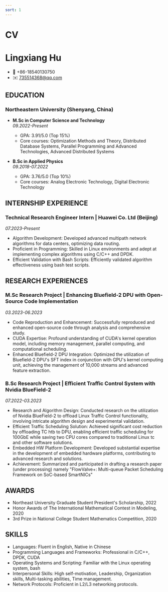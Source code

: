 ```yaml
---
sort: 1
---
```


# CV

# Lingxiang Hu

- 📱 +86-18540130750
- ✉️ 735514368@qq.com

## EDUCATION

### Northeastern University (Shenyang, China)
- **M.Sc in Computer Science and Technology**  
  _09.2022-Present_
  - GPA: 3.91/5.0 (Top 15%)
  - Core courses: Optimization Methods and Theory, Distributed Database Systems, Parallel Programming and Advanced Technologies, Advanced Distributed Systems

- **B.Sc in Applied Physics**  
  _09.2018-07.2022_
  - GPA: 3.76/5.0 (Top 10%)
  - Core courses: Analog Electronic Technology, Digital Electronic Technology

## INTERNSHIP EXPERIENCE

### Technical Research Engineer Intern | Huawei Co. Ltd (Beijing)
_07.2023-Present_
- Algorithm Development: Developed advanced multipath network algorithms for data centers, optimizing data routing.
- Proficient in Programming: Skilled in Linux environments and adept at implementing complex algorithms using C/C++ and DPDK.
- Efficient Validation with Bash Scripts: Efficiently validated algorithm effectiveness using bash test scripts.

## RESEARCH EXPERIENCES

### M.Sc Research Project | Enhancing Bluefield-2 DPU with Open-Source Code Implementation
_03.2023-06.2023_
- Code Reproduction and Enhancement: Successfully reproduced and enhanced open-source code through analysis and comprehensive study.
- CUDA Expertise: Profound understanding of CUDA's kernel operation model, including memory management, parallel computing, and computational scheduling.
- Enhanced Bluefield-2 DPU Integration: Optimized the utilization of Bluefield-2 DPU's SFT index in conjunction with GPU's kernel computing unit, achieving the management of 10,000 streams and advanced feature extraction.

### B.Sc Research Project | Efficient Traffic Control System with Nvidia BlueField-2
_07.2022-03.2023_
- Research and Algorithm Design: Conducted research on the utilization of Nvidia BlueField-2 to offload Linux Traffic Control functionality, involving intricate algorithm design and experimental validation.
- Efficient Traffic Scheduling Solution: Achieved significant cost reduction by offloading TC htb to DPU, enabling efficient traffic scheduling for 100GbE while saving two CPU cores compared to traditional Linux tc and other software solutions.
- Embedded HW Platform Development: Developed substantial expertise in the development of embedded hardware platforms, contributing to advanced research and solutions.
- Achievement: Summarized and participated in drafting a research paper (under processing) namely "FlowValve+: Multi-queue Packet Scheduling Framework on SoC-based SmartNICs"

## AWARDS

- Northeast University Graduate Student President's Scholarship, 2022
- Honor Awards of The International Mathematical Contest in Modeling, 2020
- 3rd Prize in National College Student Mathematics Competition, 2020

## SKILLS

- Languages: Fluent in English, Native in Chinese
- Programming Languages and Frameworks: Professional in C/C++, DPDK, CUDA
- Operating Systems and Scripting: Familiar with the Linux operating system, bash
- Interpersonal Skills: High self-motivation, Leadership, Organization skills, Multi-tasking abilities, Time management.
- Network Protocols: Proficient in L2/L3 networking protocols.

